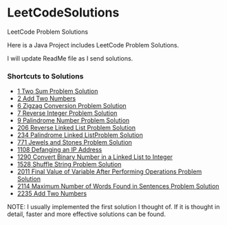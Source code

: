 # LeetCodeSolutions
LeetCode Problem Solutions

Here is a Java Project includes LeetCode Problem Solutions.

I will update ReadMe file as I send solutions.

### Shortcuts to Solutions

- [1 Two Sum Problem Solution](https://github.com/alperderya/LeetCodeSolutions/blob/master/src/main/java/com/aderya/leetcode/Solution_1.java "Click")
- [2 Add Two Numbers](https://github.com/alperderya/LeetCodeSolutions/blob/master/src/main/java/com/aderya/leetcode/Solution_2.java "Click")
- [6 Zigzag Conversion Problem Solution](https://github.com/alperderya/LeetCodeSolutions/blob/master/src/main/java/com/aderya/leetcode/Solution_6.java "Click")
- [7 Reverse Integer Problem Solution](https://github.com/alperderya/LeetCodeSolutions/blob/master/src/main/java/com/aderya/leetcode/Solution_7.java "Click")
- [9 Palindrome Number Problem Solution](https://github.com/alperderya/LeetCodeSolutions/blob/master/src/main/java/com/aderya/leetcode/Solution_9.java "Click")
- [206 Reverse Linked List Problem Solution](https://github.com/alperderya/LeetCodeSolutions/blob/master/src/main/java/com/aderya/leetcode/Solution_206.java "Click")
- [234 Palindrome Linked ListProblem Solution](https://github.com/alperderya/LeetCodeSolutions/blob/master/src/main/java/com/aderya/leetcode/Solution_234.java "Click")
- [771 Jewels and Stones Problem Solution](https://github.com/alperderya/LeetCodeSolutions/blob/master/src/main/java/com/aderya/leetcode/Solution_771.java "Click")
- [1108 Defanging an IP Address](https://github.com/alperderya/LeetCodeSolutions/blob/master/src/main/java/com/aderya/leetcode/Solution_1108.java "Click")
- [1290 Convert Binary Number in a Linked List to Integer](https://github.com/alperderya/LeetCodeSolutions/blob/master/src/main/java/com/aderya/leetcode/Solution_1290.java "Click")
- [1528 Shuffle String Problem Solution](https://github.com/alperderya/LeetCodeSolutions/blob/master/src/main/java/com/aderya/leetcode/Solution_1528.java "Click")
- [2011 Final Value of Variable After Performing Operations Problem Solution](https://github.com/alperderya/LeetCodeSolutions/blob/master/src/main/java/com/aderya/leetcode/Solution_2011.java "Click")
- [2114 Maximum Number of Words Found in Sentences Problem Solution](https://github.com/alperderya/LeetCodeSolutions/blob/master/src/main/java/com/aderya/leetcode/Solution_2114.java "Click")
- [2235 Add Two Numbers](https://github.com/alperderya/LeetCodeSolutions/blob/master/src/main/java/com/aderya/leetcode/Solution_2235.java "Click")


NOTE: I usually implemented the first solution I thought of. If it is thought in detail, faster and more effective solutions can be found. 
